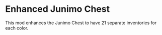 # Enhanced Junimo Chest

This mod enhances the Junimo Chest to have 21 separate inventories for each
color.